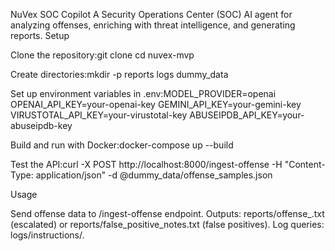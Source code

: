 
NuVex SOC Copilot
A Security Operations Center (SOC) AI agent for analyzing offenses, enriching with threat intelligence, and generating reports.
Setup

Clone the repository:git clone <repo-url>
cd nuvex-mvp


Create directories:mkdir -p reports logs dummy_data


Set up environment variables in .env:MODEL_PROVIDER=openai
OPENAI_API_KEY=your-openai-key
GEMINI_API_KEY=your-gemini-key
VIRUSTOTAL_API_KEY=your-virustotal-key
ABUSEIPDB_API_KEY=your-abuseipdb-key


Build and run with Docker:docker-compose up --build


Test the API:curl -X POST http://localhost:8000/ingest-offense -H "Content-Type: application/json" -d @dummy_data/offense_samples.json



Usage

Send offense data to /ingest-offense endpoint.
Outputs: reports/offense_<id>.txt (escalated) or reports/false_positive_notes.txt (false positives).
Log queries: logs/instructions/.
